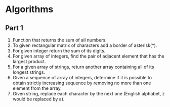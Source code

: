 # Algorithms

## Part 1

1. Function that returns the sum of all numbers.
2. To given rectangular matrix of characters add a border of asterisk(\*).
3. For given integer return the sum of its digits.
4. For given array of integers, find the pair of adjacent element that has the largest product.
5. For a given array of strings, return another array containing all of its longest strings.
6. Given a sequence of array of integers, determine if it is possible to obtain strictly increasing sequence by removing no more than one element from the array.
7. Given string, replace each character by the next one (English alphabet, z would be replaced by a).
